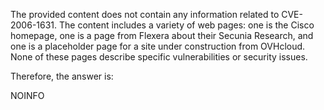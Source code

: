 The provided content does not contain any information related to CVE-2006-1631. The content includes a variety of web pages: one is the Cisco homepage, one is a page from Flexera about their Secunia Research, and one is a placeholder page for a site under construction from OVHcloud. None of these pages describe specific vulnerabilities or security issues.

Therefore, the answer is:

NOINFO